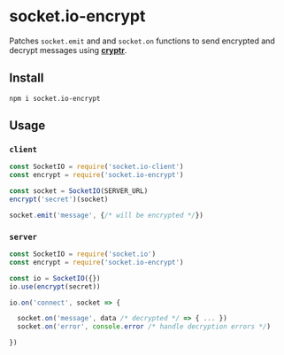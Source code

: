 # socket.io-encrypt

Patches `socket.emit` and and `socket.on` functions to send encrypted and decrypt messages using **[cryptr]**.

[cryptr]: https://github.com/MauriceButler/cryptr

## Install

```
npm i socket.io-encrypt
```

## Usage

### **`client`**

```js
const SocketIO = require('socket.io-client')
const encrypt = require('socket.io-encrypt')

const socket = SocketIO(SERVER_URL)
encrypt('secret')(socket)

socket.emit('message', {/* will be encrypted */})
```

### **`server`**

```js
const SocketIO = require('socket.io')
const encrypt = require('socket.io-encrypt')

const io = SocketIO({})
io.use(encrypt(secret))

io.on('connect', socket => {

  socket.on('message', data /* decrypted */ => { ... })
  socket.on('error', console.error /* handle decryption errors */)

})
```
